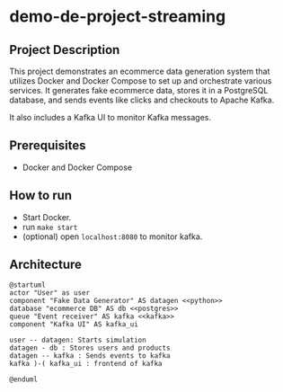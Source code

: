 # demo-de-project-streaming

## Project Description
This project demonstrates an ecommerce data generation system that utilizes Docker and Docker Compose to set up and orchestrate various services. It generates fake ecommerce data, stores it in a PostgreSQL database, and sends events like clicks and checkouts to Apache Kafka.

It also includes a Kafka UI to monitor Kafka messages.

## Prerequisites
- Docker and Docker Compose

## How to run
- Start Docker.
- run `make start`
- (optional) open `localhost:8080` to monitor kafka.
## Architecture
```plantuml
@startuml
actor "User" as user
component "Fake Data Generator" AS datagen <<python>>
database "ecommerce DB" AS db <<postgres>>
queue "Event receiver" AS kafka <<kafka>>
component "Kafka UI" AS kafka_ui

user -- datagen: Starts simulation
datagen - db : Stores users and products
datagen -- kafka : Sends events to kafka
kafka )-( kafka_ui : frontend of kafka

@enduml
```